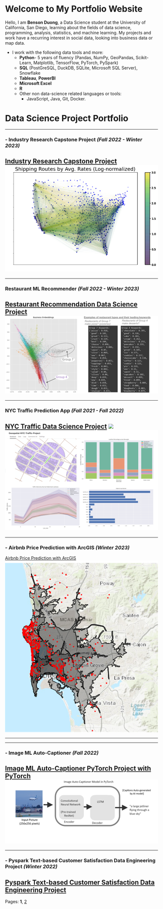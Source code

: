 # Welcome to My Portfolio Website

Hello, I am **Benson Duong**, a Data Science student at the University of California, San Diego, learning about the fields of data science, programming, analysis, statistics, and machine learning. My projects and work have a recurring interest in social data, looking into business data or map data.

<!--* In my work and projects, I've handled with all aspects of the data science project process for actionable, business impact:
  * Using ETL to retrieve online raw data and transform them to be usable for analysis and modeling
  * Accounting for pit-falls in data such as population bias or imbalanced data
  * Data analysis with plots and/or dashboards that can visually communicate business-minded story-telling
  * Developing predictive ML model and iteratively improving its accuracy metrics
  * Using Python programming to streamline and productionize these steps, making said business impacts easier to find, and more tidy for teammates
-->
* I work with the following data tools and more:
  * **Python**- 5 years of fluency (Pandas, NumPy, GeoPandas, Scikit-Learn, Matplotlib, TensorFlow, PyTorch, PySpark)
  * **SQL** (PostGreSQL, DuckDB, SQLite, Microsoft SQL Server), Snowflake
  * **Tableau**, **PowerBI**
  * **Microsoft Excel**
  * **R**
  * Other non data-science related languages or tools:
    * JavaScript, Java, Git, Docker. 

<!--[Resume](BensonDuongLtxResumeV13tqh.pdf)-->


<!--These are some of the projects I've worked on independently or collaborated in. Some are school projects, and due to policy, might sometimes have privated github repo's, but nonetheless I can still provide descriptions of the techniques used.-->

# Data Science Project Portfolio

---
### - Industry Research Capstone Project *(Fall 2022 - Winter 2023)*
[Industry Research Capstone Project](capstoneproject.md)
<img src="images/images_dsc180/image4.png?raw=true"/>
---

---
### Restaurant ML Recommender *(Fall 2022 - Winter 2023)*
[Restaurant Recommendation Data Science Project](food_recommendation_intro.md)
<img src="images/images_food_recommendation/keywords_business.png?raw=true"/>
---

---
### NYC Traffic Prediction App *(Fall 2021 - Fall 2022)*
[NYC Traffic Data Science Project](nyc_traffic_project.md)
<img src="images/images_nyc_traffic/nyc_traffic_optimized4.gif?raw=true"/>
<img src="images/traffic_data.png?raw=true"/>
---

---
### - Airbnb Price Prediction with ArcGIS *(Winter 2023)*
[Airbnb Price Prediction with ArcGIS](airbnb_sd.md)
<img src="images/images_airbnb_sd/servicearea.png?raw=true"/>
<!---img src="images/images_airbnb_sd/sd_airbnb_cover_img.png?raw=true"/--->
---

---
### - Image ML Auto-Captioner *(Fall 2022)*
[Image ML Auto-Captioner PyTorch Project with PyTorch](cse151b.md)
<img src="images/images_cse151b/image_autocaptioner.png">
---

---
### - Pyspark Text-based Customer Satisfaction Data Engineering Project *(Winter 2022)*
[Pyspark Text-based Customer Satisfaction Data Engineering Project](dsc102.md)
---

Pages: **1**,   [2](index_pg2.md)
